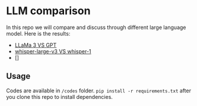# LLM comparison

In this repo we will compare and discuss through different large language model. Here is the results:

- [LLaMa 3 VS GPT](/docs/llama3-openai-en.md)
- [whisper-large-v3 VS whisper-1](/docs/stt-en.md)
- []

## Usage
Codes are available in `/codes` folder. `pip install -r requirements.txt` after you clone this repo to install dependencies.